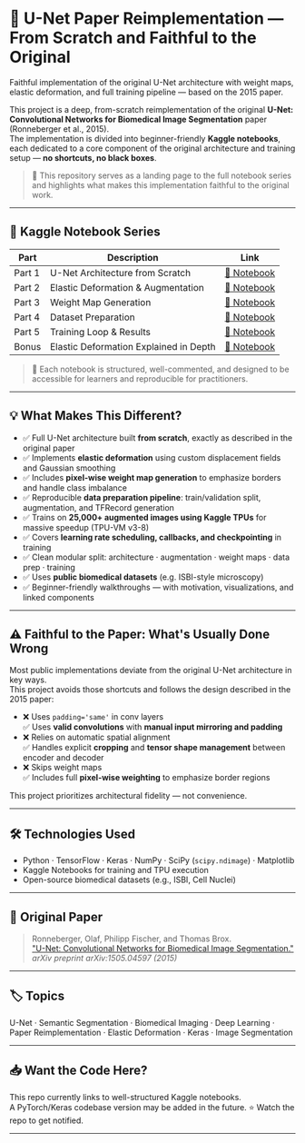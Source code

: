 # 🧠 U-Net Paper Reimplementation — From Scratch and Faithful to the Original

Faithful implementation of the original U-Net architecture with weight maps, elastic deformation, and full training pipeline — based on the 2015 paper.

This project is a deep, from-scratch reimplementation of the original **U-Net: Convolutional Networks for Biomedical Image Segmentation** paper (Ronneberger et al., 2015).  
The implementation is divided into beginner-friendly **Kaggle notebooks**, each dedicated to a core component of the original architecture and training setup — **no shortcuts, no black boxes**.

> 📌 This repository serves as a landing page to the full notebook series and highlights what makes this implementation faithful to the original work.

---

## 🔗 Kaggle Notebook Series

| Part | Description | Link |
|------|-------------|------|
| Part 1 | U-Net Architecture from Scratch | [🔗 Notebook](https://www.kaggle.com/code/hamzamohiuddin/u-net-implementation-part-1-updated) |
| Part 2 | Elastic Deformation & Augmentation | [🔗 Notebook](https://www.kaggle.com/code/hamzamohiuddin/u-net-implementation-part-2) |
| Part 3 | Weight Map Generation | [🔗 Notebook](https://www.kaggle.com/code/hamzamohiuddin/u-net-implementation-part3/) |
| Part 4 | Dataset Preparation | [🔗 Notebook](https://www.kaggle.com/code/hamzamohiuddin/u-net-implementation-part-4/) |
| Part 5 | Training Loop & Results | [🔗 Notebook](https://www.kaggle.com/code/hamzamohiuddin/u-net-implementation-part-5) |
| Bonus | Elastic Deformation Explained in Depth | [🔗 Notebook](https://www.kaggle.com/code/hamzamohiuddin/elastic-deformation-detailed-explained) |

> 📌 Each notebook is structured, well-commented, and designed to be accessible for learners and reproducible for practitioners.

---

## 💡 What Makes This Different?

- ✅ Full U-Net architecture built **from scratch**, exactly as described in the original paper
- ✅ Implements **elastic deformation** using custom displacement fields and Gaussian smoothing
- ✅ Includes **pixel-wise weight map generation** to emphasize borders and handle class imbalance
- ✅ Reproducible **data preparation pipeline**: train/validation split, augmentation, and TFRecord generation
- ✅ Trains on **25,000+ augmented images using Kaggle TPUs** for massive speedup (TPU-VM v3-8)
- ✅ Covers **learning rate scheduling, callbacks, and checkpointing** in training
- ✅ Clean modular split: architecture · augmentation · weight maps · data prep · training
- ✅ Uses **public biomedical datasets** (e.g. ISBI-style microscopy)
- ✅ Beginner-friendly walkthroughs — with motivation, visualizations, and linked components


---

## ⚠️ Faithful to the Paper: What's Usually Done Wrong

Most public implementations deviate from the original U-Net architecture in key ways.  
This project avoids those shortcuts and follows the design described in the 2015 paper:

- ❌ Uses `padding='same'` in conv layers  
  ✅ Uses **valid convolutions** with **manual input mirroring and padding**
- ❌ Relies on automatic spatial alignment  
  ✅ Handles explicit **cropping** and **tensor shape management** between encoder and decoder
- ❌ Skips weight maps  
  ✅ Includes full **pixel-wise weighting** to emphasize border regions

This project prioritizes architectural fidelity — not convenience.

---

## 🛠 Technologies Used

- Python · TensorFlow · Keras · NumPy · SciPy (`scipy.ndimage`) · Matplotlib
- Kaggle Notebooks for training and TPU execution
- Open-source biomedical datasets (e.g., ISBI, Cell Nuclei)

---

## 📘 Original Paper

> Ronneberger, Olaf, Philipp Fischer, and Thomas Brox.  
> ["U-Net: Convolutional Networks for Biomedical Image Segmentation."](https://arxiv.org/abs/1505.04597)  
> *arXiv preprint arXiv:1505.04597 (2015)*

---

## 🏷 Topics

U-Net · Semantic Segmentation · Biomedical Imaging · Deep Learning · Paper Reimplementation · Elastic Deformation · Keras · Image Segmentation

---

## 📥 Want the Code Here?

This repo currently links to well-structured Kaggle notebooks.  
A PyTorch/Keras codebase version may be added in the future. ⭐️ Watch the repo to get notified.

---

